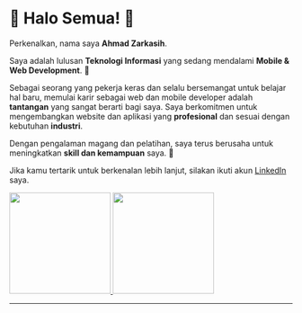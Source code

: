 # 🌟 Halo Semua! 🌟

Perkenalkan, nama saya **Ahmad Zarkasih**.

Saya adalah lulusan **Teknologi Informasi** yang sedang mendalami **Mobile & Web Development**. 🚀

Sebagai seorang yang pekerja keras dan selalu bersemangat untuk belajar hal baru, memulai karir sebagai web dan mobile developer adalah **tantangan** yang sangat berarti bagi saya. Saya berkomitmen untuk mengembangkan website dan aplikasi yang **profesional** dan sesuai dengan kebutuhan **industri**.

Dengan pengalaman magang dan pelatihan, saya terus berusaha untuk meningkatkan **skill dan kemampuan** saya. 💪

Jika kamu tertarik untuk berkenalan lebih lanjut, silakan ikuti akun [LinkedIn](https://www.linkedin.com/in/ahmad-zarkasih-77ba5a250) saya.

<p align="left">
<a href="https://github.com/ahmadzarkasih01">
  <img height="180em" src="https://github-readme-stats-eight-theta.vercel.app/api?username=ahmadzarkasih01&show_icons=true&theme=algolia&include_all_commits=true&count_private=true" />
  <img height="180em" src="https://github-readme-stats-eight-theta.vercel.app/api/top-langs/?username=ahmadzarkasih01&layout=compact&langs_count=8&theme=algolia" />
</a>
</p>

---

